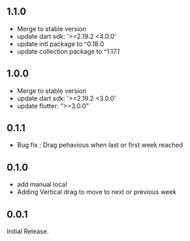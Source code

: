 ## 1.1.0

- Merge to stable version
- update dart sdk: '>=2.19.2 <4.0.0'
- update intl package to ^0.18.0
- update collection package to ^1.17.1

## 1.0.0

- Merge to stable version
- update dart sdk: '>=2.19.2 <3.0.0'
- update flutter: ">=3.0.0"

## 0.1.1

- Bug fix : Drag pehavious when last or first week reached


## 0.1.0

- add manual local
- Adding Vertical drag to move to next or previous week

## 0.0.1

Initial Release.
